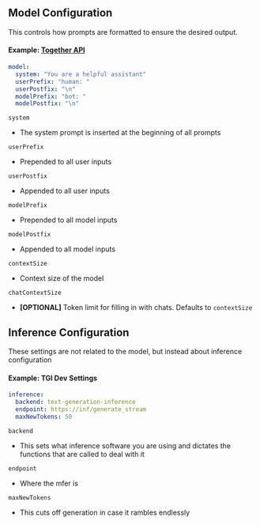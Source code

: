 ## Model Configuration

This controls how prompts are formatted to ensure the desired output.

#### Example: [Together API](together.ai)

```yaml
model:
  system: "You are a helpful assistant"
  userPrefix: "human: "
  userPostfix: "\n"
  modelPrefix: "bot: "
  modelPostfix: "\n"
```

`system`

- The system prompt is inserted at the beginning of all prompts

`userPrefix`

- Prepended to all user inputs

`userPostfix`

- Appended to all user inputs

`modelPrefix`

- Prepended to all model inputs

`modelPostfix`

- Appended to all model inputs

`contextSize`

- Context size of the model

`chatContextSize`

- **[OPTIONAL]** Token limit for filling in with chats. Defaults to `contextSize`

## Inference Configuration

These settings are not related to the model, but instead about inference configuration

#### Example: TGI Dev Settings

```yaml
inference:
  backend: text-generation-inference
  endpoint: https://inf/generate_stream
  maxNewTokens: 50
```

`backend`

- This sets what inference software you are using and dictates the functions that are called to deal with it

`endpoint`

- Where the mfer is

`maxNewTokens`

- This cuts off generation in case it rambles endlessly
